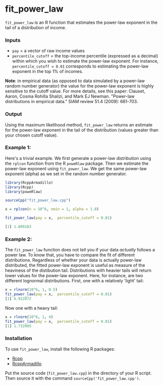# fit_power_law

`fit_power_law` is an R function that estimates the power-law exponent in the tail of a distribution of income.


### Inputs

* `pay` = a vector of raw income values
* `percentile_cutoff` =  the top-income percentile (expressed as a decimal) within which you wish to estimate the power-law exponent. For instance, `percentile_cutoff = 0.01` corresponds to estimating the power-law exponent in the top 1% of incomes. 

**Note**: in empirical data (as opposed to data simulated by a power-law random number generator) the value for the power-law exponent is highly sensitive to the cutoff value. For more details, see this paper: Clauset, Aaron, Cosma Rohilla Shalizi, and Mark EJ Newman. "Power-law distributions in empirical data." SIAM review 51.4 (2009): 661-703.

### Output
Using the maximum likelihood method, `fit_power_law` returns an estimate for the power-law exponent in the tail of the distribution (values greater than your chosen cutoff value).


### Example 1:

Here's a trivial example. We first generate a power-law distribution using the `rplcon` function from the R `poweRlaw` package. Then we estimate the power-law exponent using `fit_power_law`. We get the same power-law exponent (alpha) as we set in the random number generator.

```R
library(RcppArmadillo)
library(Rcpp)
library(poweRlaw)

sourceCpp("fit_power_law.cpp")

x = rplcon(n = 10^6, xmin = 1, alpha = 1.8)

fit_power_law(pay = x,  percentile_cutoff = 0.01)

[1] 1.809183
```

### Example 2:

The `fit_power_law` function does not tell you if your data *actually* follows a power law. To know that, you have to compare the fit of different distributions. Regardless of whether your data is actually power-law distributed, the fitted power-law exponent is useful as measure of the heaviness of the distibution tail. Distributions with heavier tails will return lower values for the power-law exponent. Here, for instance, are two different lognormal distributions. First, one with a relatively 'light' tail:

```R
x = rlnorm(10^6, 1, 0.5)
fit_power_law(pay = x,  percentile_cutoff = 0.01)
[1] 6.922072
```

Now one with a heavy tail:


```R
x = rlnorm(10^6, 1, 4)
fit_power_law(pay = x,  percentile_cutoff = 0.01)
[1] 1.732005
```


### Installation
To use `fit_power_law`, install the following R packages:
 * [Rcpp](https://cran.r-project.org/web/packages/Rcpp/index.html) 
 * [RcppArmadillo](https://cran.r-project.org/web/packages/RcppArmadillo/index.html) 

Put the source code (`fit_power_law.cpp`) in the directory of your R script. Then source it with the command `sourceCpp('fit_power_law.cpp')`.




